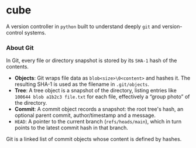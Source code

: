 # cube

A version controller in `python` built to understand deeply `git` and version-control systems.

### About Git

In Git, every file or directory snapshot is stored by its `SHA-1` hash of the contents.
- **Objects**: Git wraps file data as `blob<size>\0<content>` and hashes it.
The resulting SHA-1 is used as the filename in `.git/objects`.
- **Tree**: A tree object is a snapshot of the directory, listing entries like `100644 blob a1b2c3 file.txt` for each file, effectively a “group photo” of the directory.
- **Commit**: A commit object records a snapshot: the root tree's hash, an optional parent commit, author/timestamp and a message.
- `HEAD`: A pointer to the current branch (`refs/heads/main`), which in turn points to the latest commit hash in that branch.

Git is a linked list of commit objects whose content is defined by hashes.
